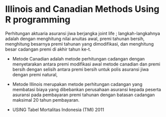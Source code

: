 # Illinois and Canadian Methods Using R programming

Perhitungan aktuaria asuransi jiwa berjangka joint life ; langkah-langkahnya adalah dengan menghitung nilai anuitas awal, premi tahunan bersih, menghitung besarnya premi tahunan yang dimodifikasi, dan menghitung besar cadangan premi di akhir tahun ke-t.

* Metode Canadian adalah metode perhitungan cadangan dengan menyetarakan antara premi modifikasi awal metode canadian dan premi bersih dengan selisih antara premi bersih untuk polis asuransi jiwa dengan premi natural,

* Metode Illinois merupakan metode perhitungan cadangan yang membatasi biaya yang dibebankan perusahaan asuransi kepada peserta asuransi pada pembayaran premi tahunan dengan batasan cadangan maksimal 20 tahun pembayaran.

* USING Tabel Mortalitas Indonesia (TMI) 2011

